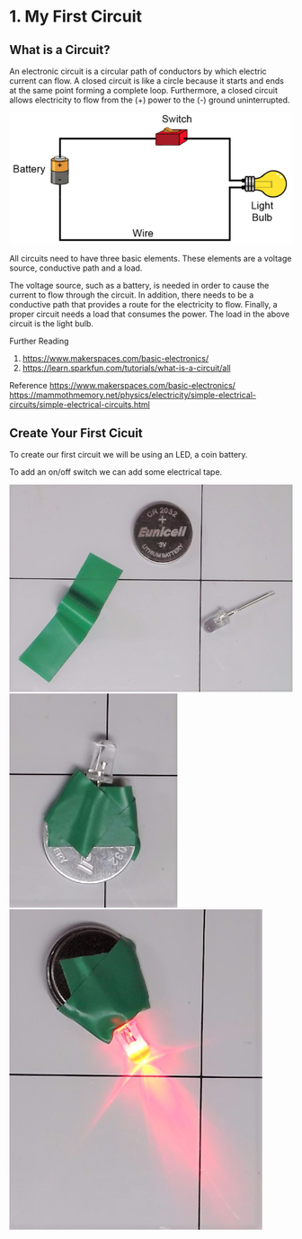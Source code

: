 # 1. My First Circuit

## What is a Circuit?
An electronic circuit is a circular path of conductors by which electric current can flow.  A closed circuit is like a circle because it starts and ends at the same point forming a complete loop. Furthermore, a closed circuit allows electricity to flow from the (+) power to the (-) ground uninterrupted.

![pict](Circuit.png)

All circuits need to have three basic elements.  These elements are a voltage source, conductive path and a load.

The voltage source, such as a battery, is needed in order to cause the current to flow through the circuit.  In addition, there needs to be a conductive path that provides a route for the electricity to flow.  Finally, a proper circuit needs a load that consumes the power.  The load in the above circuit is the light bulb.
  
Further Reading
  1. https://www.makerspaces.com/basic-electronics/
  2. https://learn.sparkfun.com/tutorials/what-is-a-circuit/all

Reference
https://www.makerspaces.com/basic-electronics/
https://mammothmemory.net/physics/electricity/simple-electrical-circuits/simple-electrical-circuits.html


## Create Your First Cicuit
To create our first circuit we will be using an LED, a coin battery.

To add an on/off switch we can add some electrical tape. 

![Parts](2021-06-19-210925.jpg)
![Off](2021-06-19-211000.jpg)
![On](2021-06-19-211115.jpg)


